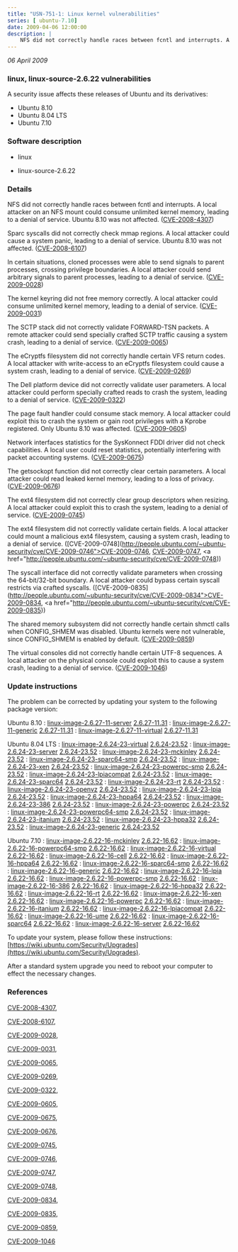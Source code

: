```yaml
---
title: "USN-751-1: Linux kernel vulnerabilities"
series: [ ubuntu-7.10]
date: 2009-04-06 12:00:00
description: |
    NFS did not correctly handle races between fcntl and interrupts. A local attacker on an NFS mount could consume unlimited kernel memory, leading to a denial of service. Ubuntu 8.10 was not affected. ([CVE-2008-4307](http://people.ubuntu.com/~ubuntu-security/cve/CVE-2008-4307))
--- 
```

 
 

*06 April 2009*

### linux, linux-source-2.6.22 vulnerabilities

A security issue affects these releases of Ubuntu and its derivatives:

* Ubuntu 8.10
* Ubuntu 8.04 LTS
* Ubuntu 7.10

### Software description

* linux 

* linux-source-2.6.22 

### Details

NFS did not correctly handle races between fcntl and interrupts. A local attacker on an NFS mount could consume unlimited kernel memory, leading to a denial of service. Ubuntu 8.10 was not affected. ([CVE-2008-4307](http://people.ubuntu.com/~ubuntu-security/cve/CVE-2008-4307))

Sparc syscalls did not correctly check mmap regions. A local attacker could cause a system panic, leading to a denial of service. Ubuntu 8.10 was not affected. ([CVE-2008-6107](http://people.ubuntu.com/~ubuntu-security/cve/CVE-2008-6107))

In certain situations, cloned processes were able to send signals to parent processes, crossing privilege boundaries. A local attacker could send arbitrary signals to parent processes, leading to a denial of service. ([CVE-2009-0028](http://people.ubuntu.com/~ubuntu-security/cve/CVE-2009-0028))

The kernel keyring did not free memory correctly. A local attacker could consume unlimited kernel memory, leading to a denial of service. ([CVE-2009-0031](http://people.ubuntu.com/~ubuntu-security/cve/CVE-2009-0031))

The SCTP stack did not correctly validate FORWARD-TSN packets. A remote attacker could send specially crafted SCTP traffic causing a system crash, leading to a denial of service. ([CVE-2009-0065](http://people.ubuntu.com/~ubuntu-security/cve/CVE-2009-0065))

The eCryptfs filesystem did not correctly handle certain VFS return codes. A local attacker with write-access to an eCryptfs filesystem could cause a system crash, leading to a denial of service. ([CVE-2009-0269](http://people.ubuntu.com/~ubuntu-security/cve/CVE-2009-0269))

The Dell platform device did not correctly validate user parameters. A local attacker could perform specially crafted reads to crash the system, leading to a denial of service. ([CVE-2009-0322](http://people.ubuntu.com/~ubuntu-security/cve/CVE-2009-0322))

The page fault handler could consume stack memory. A local attacker could exploit this to crash the system or gain root privileges with a Kprobe registered. Only Ubuntu 8.10 was affected. ([CVE-2009-0605](http://people.ubuntu.com/~ubuntu-security/cve/CVE-2009-0605))

Network interfaces statistics for the SysKonnect FDDI driver did not check capabilities. A local user could reset statistics, potentially interfering with packet accounting systems. ([CVE-2009-0675](http://people.ubuntu.com/~ubuntu-security/cve/CVE-2009-0675))

The getsockopt function did not correctly clear certain parameters. A local attacker could read leaked kernel memory, leading to a loss of privacy. ([CVE-2009-0676](http://people.ubuntu.com/~ubuntu-security/cve/CVE-2009-0676))

The ext4 filesystem did not correctly clear group descriptors when resizing. A local attacker could exploit this to crash the system, leading to a denial of service. ([CVE-2009-0745](http://people.ubuntu.com/~ubuntu-security/cve/CVE-2009-0745))

The ext4 filesystem did not correctly validate certain fields. A local attacker could mount a malicious ext4 filesystem, causing a system crash, leading to a denial of service. ([CVE-2009-0748](http://people.ubuntu.com/~ubuntu-security/cve/CVE-2009-0746">CVE-2009-0746</a>, <a href="http://people.ubuntu.com/~ubuntu-security/cve/CVE-2009-0747">CVE-2009-0747</a>, <a href="http://people.ubuntu.com/~ubuntu-security/cve/CVE-2009-0748))

The syscall interface did not correctly validate parameters when crossing the 64-bit/32-bit boundary. A local attacker could bypass certain syscall restricts via crafted syscalls. ([CVE-2009-0835](http://people.ubuntu.com/~ubuntu-security/cve/CVE-2009-0834">CVE-2009-0834</a>, <a href="http://people.ubuntu.com/~ubuntu-security/cve/CVE-2009-0835))

The shared memory subsystem did not correctly handle certain shmctl calls when CONFIG_SHMEM was disabled. Ubuntu kernels were not vulnerable, since CONFIG_SHMEM is enabled by default. ([CVE-2009-0859](http://people.ubuntu.com/~ubuntu-security/cve/CVE-2009-0859))

The virtual consoles did not correctly handle certain UTF-8 sequences. A local attacker on the physical console could exploit this to cause a system crash, leading to a denial of service. ([CVE-2009-1046](http://people.ubuntu.com/~ubuntu-security/cve/CVE-2009-1046)) 

### Update instructions

The problem can be corrected by updating your system to the following package version:

Ubuntu 8.10
 : [linux-image-2.6.27-11-server](https://launchpad.net/ubuntu/+source/linux) <span> [2.6.27-11.31](https://launchpad.net/ubuntu/+source/linux/2.6.27-11.31) </span> 
 : [linux-image-2.6.27-11-generic](https://launchpad.net/ubuntu/+source/linux) <span> [2.6.27-11.31](https://launchpad.net/ubuntu/+source/linux/2.6.27-11.31) </span> 
 : [linux-image-2.6.27-11-virtual](https://launchpad.net/ubuntu/+source/linux) <span> [2.6.27-11.31](https://launchpad.net/ubuntu/+source/linux/2.6.27-11.31) </span> 

Ubuntu 8.04 LTS
 : [linux-image-2.6.24-23-virtual](https://launchpad.net/ubuntu/+source/linux) <span> [2.6.24-23.52](https://launchpad.net/ubuntu/+source/linux/2.6.24-23.52) </span> 
 : [linux-image-2.6.24-23-server](https://launchpad.net/ubuntu/+source/linux) <span> [2.6.24-23.52](https://launchpad.net/ubuntu/+source/linux/2.6.24-23.52) </span> 
 : [linux-image-2.6.24-23-mckinley](https://launchpad.net/ubuntu/+source/linux) <span> [2.6.24-23.52](https://launchpad.net/ubuntu/+source/linux/2.6.24-23.52) </span> 
 : [linux-image-2.6.24-23-sparc64-smp](https://launchpad.net/ubuntu/+source/linux) <span> [2.6.24-23.52](https://launchpad.net/ubuntu/+source/linux/2.6.24-23.52) </span> 
 : [linux-image-2.6.24-23-xen](https://launchpad.net/ubuntu/+source/linux) <span> [2.6.24-23.52](https://launchpad.net/ubuntu/+source/linux/2.6.24-23.52) </span> 
 : [linux-image-2.6.24-23-powerpc-smp](https://launchpad.net/ubuntu/+source/linux) <span> [2.6.24-23.52](https://launchpad.net/ubuntu/+source/linux/2.6.24-23.52) </span> 
 : [linux-image-2.6.24-23-lpiacompat](https://launchpad.net/ubuntu/+source/linux) <span> [2.6.24-23.52](https://launchpad.net/ubuntu/+source/linux/2.6.24-23.52) </span> 
 : [linux-image-2.6.24-23-sparc64](https://launchpad.net/ubuntu/+source/linux) <span> [2.6.24-23.52](https://launchpad.net/ubuntu/+source/linux/2.6.24-23.52) </span> 
 : [linux-image-2.6.24-23-rt](https://launchpad.net/ubuntu/+source/linux) <span> [2.6.24-23.52](https://launchpad.net/ubuntu/+source/linux/2.6.24-23.52) </span> 
 : [linux-image-2.6.24-23-openvz](https://launchpad.net/ubuntu/+source/linux) <span> [2.6.24-23.52](https://launchpad.net/ubuntu/+source/linux/2.6.24-23.52) </span> 
 : [linux-image-2.6.24-23-lpia](https://launchpad.net/ubuntu/+source/linux) <span> [2.6.24-23.52](https://launchpad.net/ubuntu/+source/linux/2.6.24-23.52) </span> 
 : [linux-image-2.6.24-23-hppa64](https://launchpad.net/ubuntu/+source/linux) <span> [2.6.24-23.52](https://launchpad.net/ubuntu/+source/linux/2.6.24-23.52) </span> 
 : [linux-image-2.6.24-23-386](https://launchpad.net/ubuntu/+source/linux) <span> [2.6.24-23.52](https://launchpad.net/ubuntu/+source/linux/2.6.24-23.52) </span> 
 : [linux-image-2.6.24-23-powerpc](https://launchpad.net/ubuntu/+source/linux) <span> [2.6.24-23.52](https://launchpad.net/ubuntu/+source/linux/2.6.24-23.52) </span> 
 : [linux-image-2.6.24-23-powerpc64-smp](https://launchpad.net/ubuntu/+source/linux) <span> [2.6.24-23.52](https://launchpad.net/ubuntu/+source/linux/2.6.24-23.52) </span> 
 : [linux-image-2.6.24-23-itanium](https://launchpad.net/ubuntu/+source/linux) <span> [2.6.24-23.52](https://launchpad.net/ubuntu/+source/linux/2.6.24-23.52) </span> 
 : [linux-image-2.6.24-23-hppa32](https://launchpad.net/ubuntu/+source/linux) <span> [2.6.24-23.52](https://launchpad.net/ubuntu/+source/linux/2.6.24-23.52) </span> 
 : [linux-image-2.6.24-23-generic](https://launchpad.net/ubuntu/+source/linux) <span> [2.6.24-23.52](https://launchpad.net/ubuntu/+source/linux/2.6.24-23.52) </span> 

Ubuntu 7.10
 : [linux-image-2.6.22-16-mckinley](https://launchpad.net/ubuntu/+source/linux-source-2.6.22) <span> [2.6.22-16.62](https://launchpad.net/ubuntu/+source/linux-source-2.6.22/2.6.22-16.62) </span> 
 : [linux-image-2.6.22-16-powerpc64-smp](https://launchpad.net/ubuntu/+source/linux-source-2.6.22) <span> [2.6.22-16.62](https://launchpad.net/ubuntu/+source/linux-source-2.6.22/2.6.22-16.62) </span> 
 : [linux-image-2.6.22-16-virtual](https://launchpad.net/ubuntu/+source/linux-source-2.6.22) <span> [2.6.22-16.62](https://launchpad.net/ubuntu/+source/linux-source-2.6.22/2.6.22-16.62) </span> 
 : [linux-image-2.6.22-16-cell](https://launchpad.net/ubuntu/+source/linux-source-2.6.22) <span> [2.6.22-16.62](https://launchpad.net/ubuntu/+source/linux-source-2.6.22/2.6.22-16.62) </span> 
 : [linux-image-2.6.22-16-hppa64](https://launchpad.net/ubuntu/+source/linux-source-2.6.22) <span> [2.6.22-16.62](https://launchpad.net/ubuntu/+source/linux-source-2.6.22/2.6.22-16.62) </span> 
 : [linux-image-2.6.22-16-sparc64-smp](https://launchpad.net/ubuntu/+source/linux-source-2.6.22) <span> [2.6.22-16.62](https://launchpad.net/ubuntu/+source/linux-source-2.6.22/2.6.22-16.62) </span> 
 : [linux-image-2.6.22-16-generic](https://launchpad.net/ubuntu/+source/linux-source-2.6.22) <span> [2.6.22-16.62](https://launchpad.net/ubuntu/+source/linux-source-2.6.22/2.6.22-16.62) </span> 
 : [linux-image-2.6.22-16-lpia](https://launchpad.net/ubuntu/+source/linux-source-2.6.22) <span> [2.6.22-16.62](https://launchpad.net/ubuntu/+source/linux-source-2.6.22/2.6.22-16.62) </span> 
 : [linux-image-2.6.22-16-powerpc-smp](https://launchpad.net/ubuntu/+source/linux-source-2.6.22) <span> [2.6.22-16.62](https://launchpad.net/ubuntu/+source/linux-source-2.6.22/2.6.22-16.62) </span> 
 : [linux-image-2.6.22-16-386](https://launchpad.net/ubuntu/+source/linux-source-2.6.22) <span> [2.6.22-16.62](https://launchpad.net/ubuntu/+source/linux-source-2.6.22/2.6.22-16.62) </span> 
 : [linux-image-2.6.22-16-hppa32](https://launchpad.net/ubuntu/+source/linux-source-2.6.22) <span> [2.6.22-16.62](https://launchpad.net/ubuntu/+source/linux-source-2.6.22/2.6.22-16.62) </span> 
 : [linux-image-2.6.22-16-rt](https://launchpad.net/ubuntu/+source/linux-source-2.6.22) <span> [2.6.22-16.62](https://launchpad.net/ubuntu/+source/linux-source-2.6.22/2.6.22-16.62) </span> 
 : [linux-image-2.6.22-16-xen](https://launchpad.net/ubuntu/+source/linux-source-2.6.22) <span> [2.6.22-16.62](https://launchpad.net/ubuntu/+source/linux-source-2.6.22/2.6.22-16.62) </span> 
 : [linux-image-2.6.22-16-powerpc](https://launchpad.net/ubuntu/+source/linux-source-2.6.22) <span> [2.6.22-16.62](https://launchpad.net/ubuntu/+source/linux-source-2.6.22/2.6.22-16.62) </span> 
 : [linux-image-2.6.22-16-itanium](https://launchpad.net/ubuntu/+source/linux-source-2.6.22) <span> [2.6.22-16.62](https://launchpad.net/ubuntu/+source/linux-source-2.6.22/2.6.22-16.62) </span> 
 : [linux-image-2.6.22-16-lpiacompat](https://launchpad.net/ubuntu/+source/linux-source-2.6.22) <span> [2.6.22-16.62](https://launchpad.net/ubuntu/+source/linux-source-2.6.22/2.6.22-16.62) </span> 
 : [linux-image-2.6.22-16-ume](https://launchpad.net/ubuntu/+source/linux-source-2.6.22) <span> [2.6.22-16.62](https://launchpad.net/ubuntu/+source/linux-source-2.6.22/2.6.22-16.62) </span> 
 : [linux-image-2.6.22-16-sparc64](https://launchpad.net/ubuntu/+source/linux-source-2.6.22) <span> [2.6.22-16.62](https://launchpad.net/ubuntu/+source/linux-source-2.6.22/2.6.22-16.62) </span> 
 : [linux-image-2.6.22-16-server](https://launchpad.net/ubuntu/+source/linux-source-2.6.22) <span> [2.6.22-16.62](https://launchpad.net/ubuntu/+source/linux-source-2.6.22/2.6.22-16.62) </span> 

To update your system, please follow these instructions: [https://wiki.ubuntu.com/Security/Upgrades](https://wiki.ubuntu.com/Security/Upgrades).

After a standard system upgrade you need to reboot your computer to effect the necessary changes. 

### References

 
 [CVE-2008-4307](http://people.ubuntu.com/~ubuntu-security/cve/CVE-2008-4307), 

 [CVE-2008-6107](http://people.ubuntu.com/~ubuntu-security/cve/CVE-2008-6107), 

 [CVE-2009-0028](http://people.ubuntu.com/~ubuntu-security/cve/CVE-2009-0028), 

 [CVE-2009-0031](http://people.ubuntu.com/~ubuntu-security/cve/CVE-2009-0031), 

 [CVE-2009-0065](http://people.ubuntu.com/~ubuntu-security/cve/CVE-2009-0065), 

 [CVE-2009-0269](http://people.ubuntu.com/~ubuntu-security/cve/CVE-2009-0269), 

 [CVE-2009-0322](http://people.ubuntu.com/~ubuntu-security/cve/CVE-2009-0322), 

 [CVE-2009-0605](http://people.ubuntu.com/~ubuntu-security/cve/CVE-2009-0605), 

 [CVE-2009-0675](http://people.ubuntu.com/~ubuntu-security/cve/CVE-2009-0675), 

 [CVE-2009-0676](http://people.ubuntu.com/~ubuntu-security/cve/CVE-2009-0676), 

 [CVE-2009-0745](http://people.ubuntu.com/~ubuntu-security/cve/CVE-2009-0745), 

 [CVE-2009-0746](http://people.ubuntu.com/~ubuntu-security/cve/CVE-2009-0746), 

 [CVE-2009-0747](http://people.ubuntu.com/~ubuntu-security/cve/CVE-2009-0747), 

 [CVE-2009-0748](http://people.ubuntu.com/~ubuntu-security/cve/CVE-2009-0748), 

 [CVE-2009-0834](http://people.ubuntu.com/~ubuntu-security/cve/CVE-2009-0834), 

 [CVE-2009-0835](http://people.ubuntu.com/~ubuntu-security/cve/CVE-2009-0835), 

 [CVE-2009-0859](http://people.ubuntu.com/~ubuntu-security/cve/CVE-2009-0859), 

 [CVE-2009-1046](http://people.ubuntu.com/~ubuntu-security/cve/CVE-2009-1046)
 

